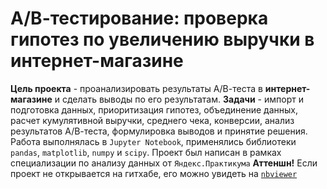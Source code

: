 # А/В-тестирование: проверка гипотез по увеличению выручки в интернет-магазине
**Цель проекта** - проанализировать результаты А/В-теста в **интернет-магазине** и сделать выводы по его результатам.
**Задачи** - импорт и подготовка данных, приоритизация гипотез, объединение данных, расчет кумулятивной выручки, среднего чека,
конверсии, анализ результатов А/В-теста, формулировка выводов и принятие решения.
Работа выполнялась в `Jupyter Notebook`, применялись библиотеки `pandas`, `matplotlib`, `numpy` и `scipy`.
Проект был написан в рамках специализации по анализу данных от `Яндекс.Практикума`
**Аттеншн!** Если проект не открывается на гитхабе, его можно увидеть на [`nbviewer`](https://nbviewer.jupyter.org/github/Zzdoba/edu_works/blob/main/AB-test/AB-test.ipynb)
